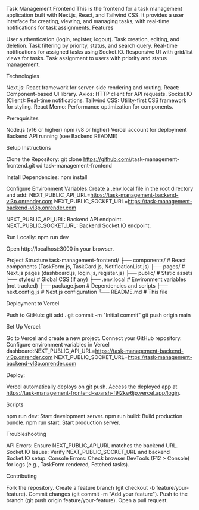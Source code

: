 Task Management Frontend
This is the frontend for a task management application built with Next.js, React, and Tailwind CSS. It provides a user interface for creating, viewing, and managing tasks, with real-time notifications for task assignments.
Features

User authentication (login, register, logout).
Task creation, editing, and deletion.
Task filtering by priority, status, and search query.
Real-time notifications for assigned tasks using Socket.IO.
Responsive UI with grid/list views for tasks.
Task assignment to users with priority and status management.

Technologies

Next.js: React framework for server-side rendering and routing.
React: Component-based UI library.
Axios: HTTP client for API requests.
Socket.IO (Client): Real-time notifications.
Tailwind CSS: Utility-first CSS framework for styling.
React Memo: Performance optimization for components.

Prerequisites

Node.js (v16 or higher)
npm (v8 or higher)
Vercel account for deployment
Backend API running (see Backend README)

Setup Instructions

Clone the Repository:
git clone https://github.com/<your-repo>/task-management-frontend.git
cd task-management-frontend


Install Dependencies:
npm install


Configure Environment Variables:Create a .env.local file in the root directory and add:
NEXT_PUBLIC_API_URL=https://task-management-backend-vl3p.onrender.com
NEXT_PUBLIC_SOCKET_URL=https://task-management-backend-vl3p.onrender.com


NEXT_PUBLIC_API_URL: Backend API endpoint.
NEXT_PUBLIC_SOCKET_URL: Backend Socket.IO endpoint.


Run Locally:
npm run dev

Open http://localhost:3000 in your browser.


Project Structure
task-management-frontend/
├── components/          # React components (TaskForm.js, TaskCard.js, NotificationList.js)
├── pages/              # Next.js pages (dashboard.js, login.js, register.js)
├── public/             # Static assets
├── styles/             # Global CSS (if any)
├── .env.local          # Environment variables (not tracked)
├── package.json        # Dependencies and scripts
├── next.config.js      # Next.js configuration
└── README.md           # This file

Deployment to Vercel

Push to GitHub:
git add .
git commit -m "Initial commit"
git push origin main


Set Up Vercel:

Go to Vercel and create a new project.
Connect your GitHub repository.
Configure environment variables in Vercel dashboard:NEXT_PUBLIC_API_URL=https://task-management-backend-vl3p.onrender.com
NEXT_PUBLIC_SOCKET_URL=https://task-management-backend-vl3p.onrender.com




Deploy:

Vercel automatically deploys on git push.
Access the deployed app at https://task-management-frontend-sparsh-f9l2kw6jp.vercel.app/login.



Scripts

npm run dev: Start development server.
npm run build: Build production bundle.
npm run start: Start production server.

Troubleshooting

API Errors: Ensure NEXT_PUBLIC_API_URL matches the backend URL.
Socket.IO Issues: Verify NEXT_PUBLIC_SOCKET_URL and backend Socket.IO setup.
Console Errors: Check browser DevTools (F12 > Console) for logs (e.g., TaskForm rendered, Fetched tasks).

Contributing

Fork the repository.
Create a feature branch (git checkout -b feature/your-feature).
Commit changes (git commit -m "Add your feature").
Push to the branch (git push origin feature/your-feature).
Open a pull request.

